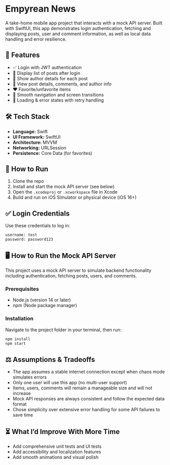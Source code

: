 # Empyrean News

A take-home mobile app project that interacts with a mock API server. Built with SwiftUI, this app demonstrates login authentication, fetching and displaying posts, user and comment information, as well as local data handling and error resilience.


## 🚀 Features

- ✅ Login with JWT authentication
- 📃 Display list of posts after login
- 👤 Show author details for each post
- 💬 View post details, comments, and author info
- ❤️ Favorite/unfavorite items
- 🧭 Smooth navigation and screen transitions
- 🔄 Loading & error states with retry handling


## 🛠 Tech Stack

- **Language:** Swift
- **UI Framework:** SwiftUI
- **Architecture:** MVVM
- **Networking:** URLSession
- **Persistence:** Core Data (for favorites)


## 📱 How to Run

1. Clone the repo  
2. Install and start the mock API server (see below)  
3. Open the `.xcodeproj` or `.xcworkspace` file in Xcode  
4. Build and run on iOS Simulator or physical device (iOS 16+)

## ✅ Login Credentials

Use these credentials to log in:

```plaintext
username: test
password: password123
```


## 🖥️ How to Run the Mock API Server

This project uses a mock API server to simulate backend functionality including authentication, fetching posts, users, and comments.

### Prerequisites

- Node.js (version 14 or later)  
- npm (Node package manager)  

### Installation

 Navigate to the project folder in your terminal, then run:

 ```bash
 npm install
 npm start
 ```

## ⚖️ Assumptions & Tradeoffs
- The app assumes a stable internet connection except when chaos mode simulates errors
- Only one user will use this app (no multi-user support)
- Items, users, comments will remain a manageable size and will not increase
- Mock API responses are always consistent and follow the expected data format
- Chose simplicity over extensive error handling for some API failures to save time

## ⏳ What I’d Improve With More Time
- Add comprehensive unit tests and UI tests
- Add accessibility and localization features
- Add smooth animations and visual polish
